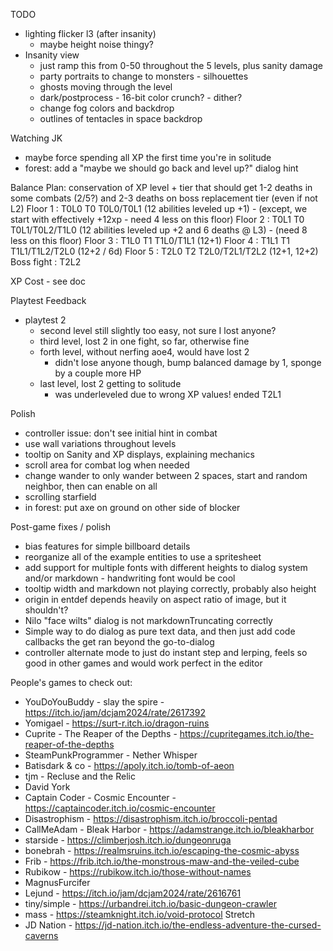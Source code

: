 TODO
* lighting flicker l3 (after insanity)
  * maybe height noise thingy?
* Insanity view
  * just ramp this from 0-50 throughout the 5 levels, plus sanity damage
  * party portraits to change to monsters - silhouettes
  * ghosts moving through the level
  * dark/postprocess - 16-bit color crunch? - dither?
  * change fog colors and backdrop
  * outlines of tentacles in space backdrop

Watching JK
* maybe force spending all XP the first time you're in solitude
* forest: add a "maybe we should go back and level up?" dialog hint

Balance Plan: conservation of XP
          level + tier that should get 1-2 deaths in some combats (2/5?) and 2-3 deaths on boss
                replacement tier (even if not L2)
Floor 1 : T0L0  T0
  T0L0/T0L1 (12 abilities leveled up +1) - (except, we start with effectively +12xp - need 4 less on this floor)
Floor 2 : T0L1  T0
  T0L1/T0L2/T1L0 (12 abilities leveled up +2 and 6 deaths @ L3) - (need 8 less on this floor)
Floor 3 : T1L0  T1
  T1L0/T1L1 (12+1)
Floor 4 : T1L1  T1
  T1L1/T1L2/T2L0 (12+2 / 6d)
Floor 5 : T2L0  T2
  T2L0/T2L1/T2L2 (12+1, 12+2)
Boss fight : T2L2

XP Cost - see doc

Playtest Feedback
* playtest 2
  * second level still slightly too easy, not sure I lost anyone?
  * third level, lost 2 in one fight, so far, otherwise fine
  * forth level, without nerfing aoe4, would have lost 2
    * didn't lose anyone though, bump balanced damage by 1, sponge by a couple more HP
  * last level, lost 2 getting to solitude
    * was underleveled due to wrong XP values!  ended T2L1

Polish
* controller issue: don't see initial hint in combat
* use wall variations throughout levels
* tooltip on Sanity and XP displays, explaining mechanics
* scroll area for combat log when needed
* change wander to only wander between 2 spaces, start and random neighbor, then can enable on all
* scrolling starfield
* in forest: put axe on ground on other side of blocker

Post-game fixes / polish
* bias features for simple billboard details
* reorganize all of the example entities to use a spritesheet
* add support for multiple fonts with different heights to dialog system and/or markdown - handwriting font would be cool
* tooltip width and markdown not playing correctly, probably also height
* origin in entdef depends heavily on aspect ratio of image, but it shouldn't?
* Nilo "face wilts" dialog is not markdownTruncating correctly
* Simple way to do dialog as pure text data, and then just add code callbacks the get ran beyond the go-to-dialog
* controller alternate mode to just do instant step and lerping, feels so good in other games and would work perfect in the editor

People's games to check out:
* YouDoYouBuddy - slay the spire - https://itch.io/jam/dcjam2024/rate/2617392
* Yomigael - https://surt-r.itch.io/dragon-ruins
* Cuprite - The Reaper of the Depths - https://cupritegames.itch.io/the-reaper-of-the-depths
* SteamPunkProgrammer - Nether Whisper
* Batisdark & co - https://apoly.itch.io/tomb-of-aeon
* tjm - Recluse and the Relic
* David York
* Captain Coder - Cosmic Encounter - https://captaincoder.itch.io/cosmic-encounter
* Disastrophism - https://disastrophism.itch.io/broccoli-pentad
* CallMeAdam - Bleak Harbor - https://adamstrange.itch.io/bleakharbor
* starside - https://climberjosh.itch.io/dungeonruga
* bonebrah - https://realmsruins.itch.io/escaping-the-cosmic-abyss
* Frib - https://frib.itch.io/the-monstrous-maw-and-the-veiled-cube
* Rubikow - https://rubikow.itch.io/those-without-names
* MagnusFurcifer
* Lejund - https://itch.io/jam/dcjam2024/rate/2616761
* tiny/simple - https://urbandrei.itch.io/basic-dungeon-crawler
* mass - https://steamknight.itch.io/void-protocol
Stretch
* JD Nation - https://jd-nation.itch.io/the-endless-adventure-the-cursed-caverns